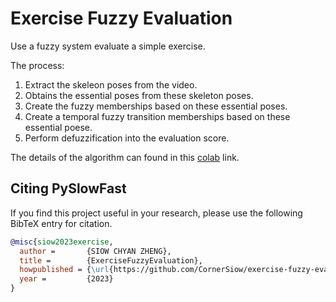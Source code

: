 # Exercise Fuzzy Evaluation
Use a fuzzy system evaluate a simple exercise.

The process:
1) Extract the skeleon poses from the video.
2) Obtains the essential poses from these skeleton poses.
3) Create the fuzzy memberships based on these essential poses.
4) Create a temporal fuzzy transition memberships based on these essential poese.
5) Perform defuzzification into the evaluation score.

The details of the algorithm can found in this <a href="https://colab.research.google.com/drive/1MHAPZS9x6fQCE3g68yHw6ZAo7Cj6bCMD?usp=sharing">colab</a> link.

## Citing PySlowFast
If you find this project useful in your research, please use the following BibTeX entry for citation.
```BibTeX
@misc{siow2023exercise,
  author =       {SIOW CHYAN ZHENG},
  title =        {ExerciseFuzzyEvaluation},
  howpublished = {\url{https://github.com/CornerSiow/exercise-fuzzy-evaluation}},
  year =         {2023}
}
```

